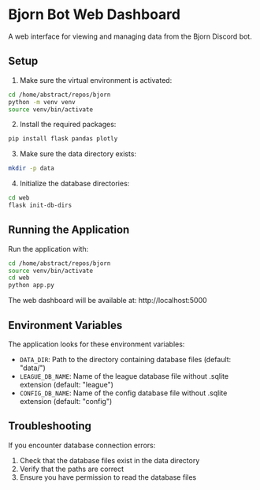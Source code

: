 # Bjorn Bot Web Dashboard

A web interface for viewing and managing data from the Bjorn Discord bot.

## Setup

1. Make sure the virtual environment is activated:
```bash
cd /home/abstract/repos/bjorn
python -m venv venv
source venv/bin/activate
```

2. Install the required packages:
```bash
pip install flask pandas plotly
```

3. Make sure the data directory exists:
```bash
mkdir -p data
```

4. Initialize the database directories:
```bash
cd web
flask init-db-dirs
```

## Running the Application

Run the application with:
```bash
cd /home/abstract/repos/bjorn
source venv/bin/activate
cd web
python app.py
```

The web dashboard will be available at: http://localhost:5000

## Environment Variables

The application looks for these environment variables:
- `DATA_DIR`: Path to the directory containing database files (default: "data/")
- `LEAGUE_DB_NAME`: Name of the league database file without .sqlite extension (default: "league")
- `CONFIG_DB_NAME`: Name of the config database file without .sqlite extension (default: "config")

## Troubleshooting

If you encounter database connection errors:
1. Check that the database files exist in the data directory
2. Verify that the paths are correct
3. Ensure you have permission to read the database files
